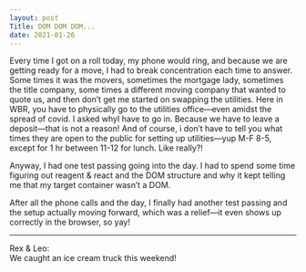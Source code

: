 ```yaml
---
layout: post
Title: DOM DOM DOM...
date: 2021-01-26
---
```


Every time I got on a roll today, my phone would ring, and because we are getting ready for a move, I had to break concentration each time to answer.  Some times it was the movers, sometimes the mortgage lady, sometimes the title company, some times a different moving company that wanted to quote us, and then don’t get me started on swapping the utilities.  Here in WBR, you have to physically go to the utilities office—even amidst the spread of covid.  I asked whyI have to go in.  Because we have to leave a deposit—that is not a reason!  And of course, i don’t have to tell you what times they are open to the public for setting up utilities—yup M-F 8-5, except for 1 hr between 11-12 for lunch.  Like really?!

Anyway, I had one test passing going into the day.  I had to spend some time figuring out reagent & react and the DOM structure and why it kept telling me that my target container wasn’t a DOM.  

After all the phone calls and the day, I finally had another test passing and the setup actually moving forward, which was a relief—it even shows up correctly in the browser, so yay!  


***

Rex & Leo:  
We caught an ice cream truck this weekend!



